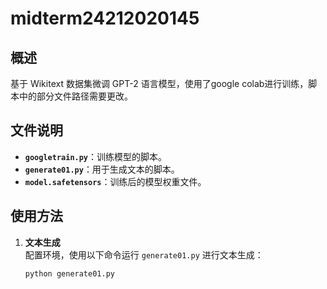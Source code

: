 # midterm24212020145

## 概述
基于 Wikitext 数据集微调 GPT-2 语言模型，使用了google colab进行训练，脚本中的部分文件路径需要更改。

## 文件说明
- **`googletrain.py`**：训练模型的脚本。
- **`generate01.py`**：用于生成文本的脚本。
- **`model.safetensors`**：训练后的模型权重文件。

## 使用方法
1. **文本生成**  
   配置环境，使用以下命令运行 `generate01.py` 进行文本生成：
   ```bash
   python generate01.py
